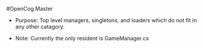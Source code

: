 #OpenCog.Master

* Purpose: Top level managers, singletons, and loaders which do not fit in any other catagory.

* Note: Currently the only resident is GameManager.cs

